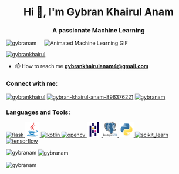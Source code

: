 <h1 align="center">Hi 👋, I'm Gybran Khairul Anam</h1>
<h3 align="center">A passionate Machine Learning</h3>
<img src="https://www.snexplores.org/wp-content/uploads/2023/02/1030_ChatGPT_feat.gif" align="right" width="400" alt="Animated Machine Learning GIF">

<p align="left"> <img src="https://komarev.com/ghpvc/?username=gybranam&label=Profile%20views&color=0e75b6&style=flat" alt="gybranam" /> </p>

<p align="left"> <a href="https://twitter.com/gybrankhairul" target="blank"><img src="https://img.shields.io/twitter/follow/gybrankhairul?logo=twitter&style=for-the-badge" alt="gybrankhairul" /></a> </p>

- 📫 How to reach me **gybrankhairulanam4@gmail.com**

<h3 align="left">Connect with me:</h3>
<p align="left">
<a href="https://twitter.com/gybrankhairul" target="blank"><img align="center" src="https://raw.githubusercontent.com/rahuldkjain/github-profile-readme-generator/master/src/images/icons/Social/twitter.svg" alt="gybrankhairul" height="30" width="40" /></a>
<a href="https://linkedin.com/in/gybran-khairul-anam-896376221" target="blank"><img align="center" src="https://raw.githubusercontent.com/rahuldkjain/github-profile-readme-generator/master/src/images/icons/Social/linked-in-alt.svg" alt="gybran-khairul-anam-896376221" height="30" width="40" /></a>
<a href="https://instagram.com/gybranam" target="blank"><img align="center" src="https://raw.githubusercontent.com/rahuldkjain/github-profile-readme-generator/master/src/images/icons/Social/instagram.svg" alt="gybranam" height="30" width="40" /></a>
</p>

<h3 align="left">Languages and Tools:</h3>
<p align="left"> <a href="https://flask.palletsprojects.com/" target="_blank" rel="noreferrer"> <img src="https://www.vectorlogo.zone/logos/pocoo_flask/pocoo_flask-icon.svg" alt="flask" width="40" height="40"/> </a> <a href="https://www.java.com" target="_blank" rel="noreferrer"> <img src="https://raw.githubusercontent.com/devicons/devicon/master/icons/java/java-original.svg" alt="java" width="40" height="40"/> </a> <a href="https://kotlinlang.org" target="_blank" rel="noreferrer"> <img src="https://www.vectorlogo.zone/logos/kotlinlang/kotlinlang-icon.svg" alt="kotlin" width="40" height="40"/> </a> <a href="https://opencv.org/" target="_blank" rel="noreferrer"> <img src="https://www.vectorlogo.zone/logos/opencv/opencv-icon.svg" alt="opencv" width="40" height="40"/> </a> <a href="https://pandas.pydata.org/" target="_blank" rel="noreferrer"> <img src="https://raw.githubusercontent.com/devicons/devicon/2ae2a900d2f041da66e950e4d48052658d850630/icons/pandas/pandas-original.svg" alt="pandas" width="40" height="40"/> </a> <a href="https://www.postgresql.org" target="_blank" rel="noreferrer"> <img src="https://raw.githubusercontent.com/devicons/devicon/master/icons/postgresql/postgresql-original-wordmark.svg" alt="postgresql" width="40" height="40"/> </a> <a href="https://www.python.org" target="_blank" rel="noreferrer"> <img src="https://raw.githubusercontent.com/devicons/devicon/master/icons/python/python-original.svg" alt="python" width="40" height="40"/> </a> <a href="https://scikit-learn.org/" target="_blank" rel="noreferrer"> <img src="https://upload.wikimedia.org/wikipedia/commons/0/05/Scikit_learn_logo_small.svg" alt="scikit_learn" width="40" height="40"/> </a> <a href="https://www.tensorflow.org" target="_blank" rel="noreferrer"> <img src="https://www.vectorlogo.zone/logos/tensorflow/tensorflow-icon.svg" alt="tensorflow" width="40" height="40"/> </a> </p>

<p><img align="left" src="https://github-readme-stats.vercel.app/api/top-langs?username=gybranam&show_icons=true&locale=en&layout=compact" alt="gybranam" /></p>

<p>&nbsp;<img align="center" src="https://github-readme-stats.vercel.app/api?username=gybranam&show_icons=true&locale=en" alt="gybranam" /></p>

<p><img align="center" src="https://github-readme-streak-stats.herokuapp.com/?user=gybranam&" alt="gybranam" /></p>
